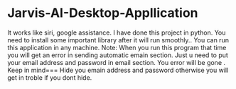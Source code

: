 # Jarvis-AI-Desktop-Appllication
It works like siri, google assistance. I have done this project in python. You need to install some important library after it will run smoothly.. You can run this application in any machine.
Note: When you run this program that time you will get an error in sending automatic emain section. Just u need to put your email address and password in email section. You error will be gone . 
Keep in mind=== Hide you emain address and password otherwise you will get in troble if you dont hide. 
